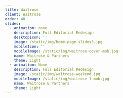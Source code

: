 ```yaml
---
title: Waitrose
client: Waitrose
order: 40
slides:
  - animation: none
    description: Full Editorial Redesign
    desktopIcon: ''
    image: /static/img/home-page-slides3.jpg
    mobileIcon: ''
    mobileImage: /static/img/waitrose-cover-mob.jpg
    name: Waitrose & Partners
    theme: Light
  - animation: None
    description: Full Editorial Redesign
    image: /static/img/waitrose-weekend.jpg
    mobileImage: /static/img/waitrose-1-mob.jpg
    name: Waitrose & Partners
    theme: Light
---
```


